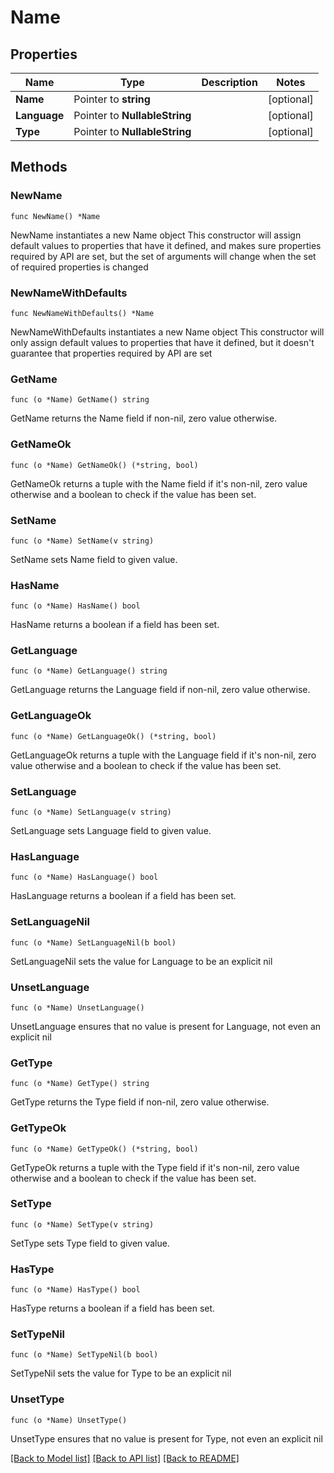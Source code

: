 # Name

## Properties

Name | Type | Description | Notes
------------ | ------------- | ------------- | -------------
**Name** | Pointer to **string** |  | [optional] 
**Language** | Pointer to **NullableString** |  | [optional] 
**Type** | Pointer to **NullableString** |  | [optional] 

## Methods

### NewName

`func NewName() *Name`

NewName instantiates a new Name object
This constructor will assign default values to properties that have it defined,
and makes sure properties required by API are set, but the set of arguments
will change when the set of required properties is changed

### NewNameWithDefaults

`func NewNameWithDefaults() *Name`

NewNameWithDefaults instantiates a new Name object
This constructor will only assign default values to properties that have it defined,
but it doesn't guarantee that properties required by API are set

### GetName

`func (o *Name) GetName() string`

GetName returns the Name field if non-nil, zero value otherwise.

### GetNameOk

`func (o *Name) GetNameOk() (*string, bool)`

GetNameOk returns a tuple with the Name field if it's non-nil, zero value otherwise
and a boolean to check if the value has been set.

### SetName

`func (o *Name) SetName(v string)`

SetName sets Name field to given value.

### HasName

`func (o *Name) HasName() bool`

HasName returns a boolean if a field has been set.

### GetLanguage

`func (o *Name) GetLanguage() string`

GetLanguage returns the Language field if non-nil, zero value otherwise.

### GetLanguageOk

`func (o *Name) GetLanguageOk() (*string, bool)`

GetLanguageOk returns a tuple with the Language field if it's non-nil, zero value otherwise
and a boolean to check if the value has been set.

### SetLanguage

`func (o *Name) SetLanguage(v string)`

SetLanguage sets Language field to given value.

### HasLanguage

`func (o *Name) HasLanguage() bool`

HasLanguage returns a boolean if a field has been set.

### SetLanguageNil

`func (o *Name) SetLanguageNil(b bool)`

 SetLanguageNil sets the value for Language to be an explicit nil

### UnsetLanguage
`func (o *Name) UnsetLanguage()`

UnsetLanguage ensures that no value is present for Language, not even an explicit nil
### GetType

`func (o *Name) GetType() string`

GetType returns the Type field if non-nil, zero value otherwise.

### GetTypeOk

`func (o *Name) GetTypeOk() (*string, bool)`

GetTypeOk returns a tuple with the Type field if it's non-nil, zero value otherwise
and a boolean to check if the value has been set.

### SetType

`func (o *Name) SetType(v string)`

SetType sets Type field to given value.

### HasType

`func (o *Name) HasType() bool`

HasType returns a boolean if a field has been set.

### SetTypeNil

`func (o *Name) SetTypeNil(b bool)`

 SetTypeNil sets the value for Type to be an explicit nil

### UnsetType
`func (o *Name) UnsetType()`

UnsetType ensures that no value is present for Type, not even an explicit nil

[[Back to Model list]](../README.md#documentation-for-models) [[Back to API list]](../README.md#documentation-for-api-endpoints) [[Back to README]](../README.md)


